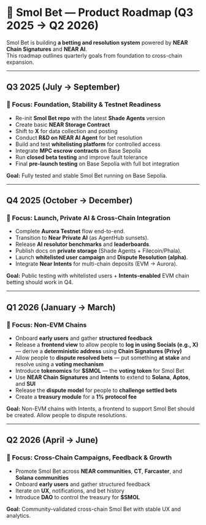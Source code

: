 # 🧭 **Smol Bet — Product Roadmap (Q3 2025 → Q2 2026)**

Smol Bet is building **a betting and resolution system** powered by **NEAR Chain Signatures** and **NEAR AI**.  
This roadmap outlines quarterly goals from foundation to cross-chain expansion.

---

## **Q3 2025 (July → September)**  
### 🎯 Focus: Foundation, Stability & Testnet Readiness

- Re-init **Smol Bet repo** with the latest **Shade Agents** version  
- Create basic **NEAR Storage Contract**  
- Shift to **X** for data collection and posting  
- Conduct **R&D on NEAR AI Agent** for bet resolution  
- Build and test **whitelisting platform** for controlled access  
- Integrate **MPC escrow contracts** on Base Sepolia  
- Run **closed beta testing** and improve fault tolerance  
- Final **pre-launch testing** on Base Sepolia with full bot integration  

**Goal:** Fully tested and stable Smol Bet running on Base Sepolia.

---

## **Q4 2025 (October → December)**  
### 🎯 Focus: Launch, Private AI & Cross-Chain Integration

- Complete **Aurora Testnet** flow end-to-end.
- Transition to **Near Private AI** (as AgentHub sunsets).
- Release **AI resolutor benchmarks** and **leaderboards**. 
- Publish docs on **private storage** (Shade Agents + Filecoin/Phala).
- Launch **whitelisted user campaign** and **Dispute Resolution (alpha)**.  
- Integrate **Near Intents** for multi-chain deposits (EVM → Aurora). 

**Goal:** Public testing with whitelisted users + **Intents-enabled** EVM chain betting should work in Q4.

---

## **Q1 2026 (January → March)**  
### 🎯 Focus: Non-EVM Chains

- Onboard **early users** and gather **structured feedback**  
- Release a **frontend view** to allow people to **log in using Socials (e.g., X)** — derive a **deterministic address** using **Chain Signatures (Privy)**  
- Allow people to **dispute resolved bets** — put something **at stake** and resolve using a **voting mechanism**  
- Introduce **tokenomics** for **$SMOL** — the **voting token** for Smol Bet  
- Use **NEAR Chain Signatures** and **Intents** to extend to **Solana**, **Aptos**, and **SUI**  
- Release the **dispute model** for people to **challenge settled bets**  
- Create a **treasury module** for a **1% protocol fee**

**Goal:** Non-EVM chains with Intents, a frontend to support Smol Bet should be created. Allow people to dispute resolutions.

---

## **Q2 2026 (April → June)**  
### 🎯 Focus: Cross-Chain Campaigns, Feedback & Growth

- Promote Smol Bet across **NEAR communities**, **CT**, **Farcaster**, and **Solana communities**  
- Onboard **early users** and gather structured feedback  
- Iterate on **UX**, notifications, and bet history  
- Introduce **DAO** to control the treasury for **$SMOL**  

**Goal:** Community-validated cross-chain Smol Bet with stable UX and analytics.
